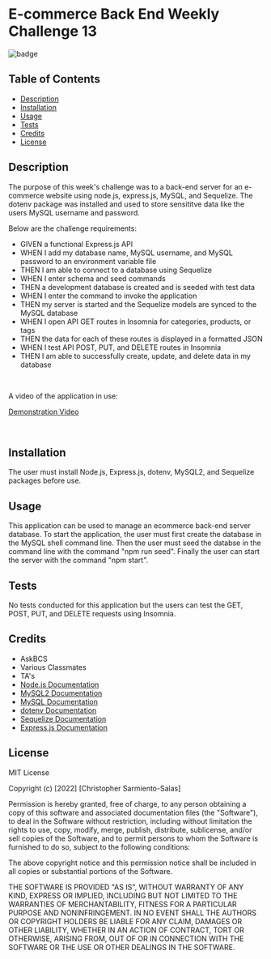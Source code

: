 # E-commerce Back End Weekly Challenge 13


  ![badge](https://img.shields.io/badge/license-MIT%20License-blue)

 ## Table of Contents 
  - [Description](#description)
  - [Installation](#installation)
  - [Usage](#usage)
  - [Tests](#tests)
  - [Credits](#credits)
  - [License](#license)
  


## Description 

The purpose of this week's challenge was to a back-end server for an e-commerce website using node.js, express.js, MySQL, and Sequelize. The dotenv package was installed and used to store sensititve data like the users MySQL username and password.



Below are the challenge requirements:

- GIVEN a functional Express.js API
- WHEN I add my database name, MySQL username, and MySQL password to an environment variable file
- THEN I am able to connect to a database using Sequelize
- WHEN I enter schema and seed commands
- THEN a development database is created and is seeded with test data
- WHEN I enter the command to invoke the application
- THEN my server is started and the Sequelize models are synced to the MySQL database
- WHEN I open API GET routes in Insomnia for categories, products, or tags
- THEN the data for each of these routes is displayed in a formatted JSON
- WHEN I test API POST, PUT, and DELETE routes in Insomnia
- THEN I am able to successfully create, update, and delete data in my database

<br>

A video of the application in use: 

[Demonstration Video](https://drive.google.com/file/d/1XZGYOxI94kOa3ZES6aCLdHdSDqjbpLLs/view?usp=sharing)

<br>

## Installation

The user must install Node.js, Express.js, dotenv, MySQL2, and Sequelize packages before use.


## Usage 

This application can be used to manage an ecommerce back-end server database. To start the application, the user must first create the database in the MySQL shell command line. Then the user must seed the databse in the command line with the command "npm run seed". Finally the user can start the server with the command "npm start".

## Tests

No tests conducted for this application but the users can test the GET, POST, PUT, and DELETE requests using Insomnia.

## Credits

- AskBCS
- Various Classmates
- TA's
- [Node.js Documentation](https://nodejs.org/en/docs/)
- [MySQL2 Documentation](https://www.npmjs.com/package/mysql2#documentation)
- [MySQL Documentation](https://dev.mysql.com/doc/refman/8.0/en/)
- [dotenv Documentation](https://www.npmjs.com/package/dotenv)
- [Sequelize Documentation](https://sequelize.org/docs/v6/)
- [Express.js Documentation](http://expressjs.com/en/4x/api.html)


## License

MIT License

Copyright (c) [2022] [Christopher Sarmiento-Salas]

Permission is hereby granted, free of charge, to any person obtaining a copy
of this software and associated documentation files (the "Software"), to deal
in the Software without restriction, including without limitation the rights
to use, copy, modify, merge, publish, distribute, sublicense, and/or sell
copies of the Software, and to permit persons to whom the Software is
furnished to do so, subject to the following conditions:

The above copyright notice and this permission notice shall be included in all
copies or substantial portions of the Software.

THE SOFTWARE IS PROVIDED "AS IS", WITHOUT WARRANTY OF ANY KIND, EXPRESS OR
IMPLIED, INCLUDING BUT NOT LIMITED TO THE WARRANTIES OF MERCHANTABILITY,
FITNESS FOR A PARTICULAR PURPOSE AND NONINFRINGEMENT. IN NO EVENT SHALL THE
AUTHORS OR COPYRIGHT HOLDERS BE LIABLE FOR ANY CLAIM, DAMAGES OR OTHER
LIABILITY, WHETHER IN AN ACTION OF CONTRACT, TORT OR OTHERWISE, ARISING FROM,
OUT OF OR IN CONNECTION WITH THE SOFTWARE OR THE USE OR OTHER DEALINGS IN THE
SOFTWARE.